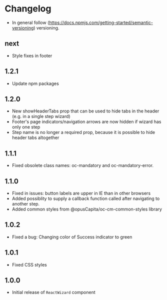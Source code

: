 # Changelog

* In general follow (https://docs.npmjs.com/getting-started/semantic-versioning) versioning.

## next
* Style fixes in footer

## 1.2.1
* Update npm packages

## 1.2.0
* New showHeaderTabs prop that can be used to hide tabs in the header (e.g. in a single step wizard)
* Footer's page indicators/navigation arrows are now hidden if wizard has only one step
* Step name is no longer a required prop, because it is possible to hide header tabs altogether

## 1.1.1
* Fixed obsolete class names: oc-mandatory and oc-mandatory-error.

## 1.1.0
* Fixed in issues: button labels are upper in IE than in other browsers
* Added possiblity to supply a callback function called after navigating to another step.
* Added common styles from @opusCapita/oc-cm-common-styles library

## 1.0.2

* Fixed a bug: Changing color of Success indicator to green

## 1.0.1

* Fixed CSS styles

## 1.0.0

* Initial release of `ReactWizard` component
